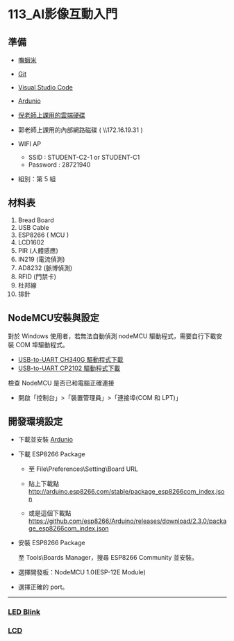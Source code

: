# 113_AI影像互動入門

## 準備

- [嘸蝦米](https://boshiamy.com/)

- [Git](https://git-scm.com/)

- [Visual Studio Code](https://code.visualstudio.com/)

- [Ardunio](https://support.arduino.cc/hc/en-us/articles/360019833020-Download-and-install-Arduino-IDE)

- [倪老師上課用的雲端硬碟](https://drive.google.com/drive/folders/1KgtU5GrxqSX69DrHz9Hf0e90lH7osqnu?usp=drive_link)

- 郭老師上課用的內部網路磁碟 ( \\\\172.16.19.31 )

- WIFI AP
  - SSID : STUDENT-C2-1 or STUDENT-C1
  - Password : 28721940

- 組別：第 5 組

## 材料表

1. Bread Board
1. USB Cable
1. ESP8266 ( MCU )
1. LCD1602
1. PIR (人體感應)
1. IN219 (電流偵測)
1. AD8232 (脈博偵測)
1. RFID (門禁卡)
1. 杜邦線
1. 排針

## NodeMCU安裝與設定

對於 Windows 使用者，若無法自動偵測 nodeMCU 驅動程式，需要自行下載安裝 COM 埠驅動程式。

- [USB-to-UART CH340G 驅動程式下載](http://www.arduined.eu/files/CH341SER.zip)
- [USB-to-UART CP2102 驅動程式下載](https://www.silabs.com/documents/public/software/CP210x_Windows_Drivers.zip)

檢查 NodeMCU 是否已和電腦正確連接

- 開啟「控制台」>「裝置管理員」>「連接埠(COM 和 LPT)」

## 開發環境設定

- 下載並安裝 [Ardunio](https://support.arduino.cc/hc/en-us/articles/360019833020-Download-and-install-Arduino-IDE)

- 下載 ESP8266 Package
  - 至 File\\Preferences\\Setting\\Board URL
  - 貼上下載點 http://arduino.esp8266.com/stable/package_esp8266com_index.json

  - 或是這個下載點 https://github.com/esp8266/Arduino/releases/download/2.3.0/package_esp8266com_index.json
- 安裝 ESP8266 Package
  
  至 Tools\\Boards Manager，搜尋 ESP8266 Community 並安裝。
- 選擇開發板：NodeMCU 1.0(ESP-12E Module)
- 選擇正確的 port。

---

### [LED Blink](esp8266//led_blink//README.md)

### [LCD](esp8266//lcd//README.md)
